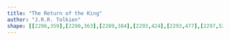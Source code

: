 ```yaml
---
title: "The Return of the King"
author: "J.R.R. Tolkien"
shape: [[2296,359],[2290,363],[2289,384],[2293,424],[2293,477],[2297,528],[2298,564],[2300,576],[2300,617],[2304,664],[2303,689],[2306,708],[2305,734],[2310,792],[2310,819],[2313,830],[2311,847],[2313,860],[2313,889],[2317,952],[2317,975],[2320,993],[2322,995],[2329,997],[2386,996],[2392,992],[2394,986],[2383,845],[2383,794],[2381,776],[2382,754],[2380,734],[2380,713],[2376,700],[2373,648],[2369,618],[2369,588],[2367,572],[2365,504],[2362,472],[2362,446],[2358,378],[2357,368],[2354,363],[2344,360],[2333,359]]
---
```


